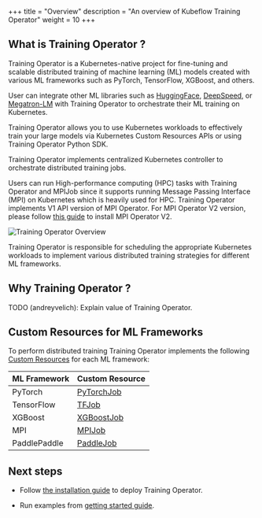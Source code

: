 +++
title = "Overview"
description = "An overview of Kubeflow Training Operator"
weight = 10
+++

## What is Training Operator ?

Training Operator is a Kubernetes-native project for fine-tuning and scalable
distributed training of machine learning (ML) models created with various ML frameworks such as
PyTorch, TensorFlow, XGBoost, and others.

User can integrate other ML libraries such as [HuggingFace](https://huggingface.co),
[DeepSpeed](https://github.com/microsoft/DeepSpeed), or [Megatron-LM](https://github.com/NVIDIA/Megatron-LM)
with Training Operator to orchestrate their ML training on Kubernetes.

Training Operator allows you to use Kubernetes workloads to effectively train your large models
via Kubernetes Custom Resources APIs or using Training Operator Python SDK.

Training Operator implements centralized Kubernetes controller to orchestrate distributed training jobs.

Users can run High-performance computing (HPC) tasks with Training Operator and MPIJob since it
supports running Message Passing Interface (MPI) on Kubernetes which is heavily used for HPC.
Training Operator implements V1 API version of MPI Operator. For MPI Operator V2 version,
please follow [this guide](/docs/components/training/mpi/) to install MPI Operator V2.

<img src="/docs/components/training/images/training-operator-overview.drawio.png"
  alt="Training Operator Overview"
  class="mt-3 mb-3">

Training Operator is responsible for scheduling the appropriate Kubernetes workloads to implement
various distributed training strategies for different ML frameworks.

## Why Training Operator ?

TODO (andreyvelich): Explain value of Training Operator.

## Custom Resources for ML Frameworks

To perform distributed training Training Operator implements the following
[Custom Resources](https://kubernetes.io/docs/concepts/extend-kubernetes/api-extension/custom-resources/)
for each ML framework:

| ML Framework | Custom Resource                                            |
| ------------ | ---------------------------------------------------------- |
| PyTorch      | [PyTorchJob](/docs/components/training/pytorch/)           |
| TensorFlow   | [TFJob](/docs/components/training/user-guides/tensorflow/) |
| XGBoost      | [XGBoostJob](/docs/components/training/xgboost/)           |
| MPI          | [MPIJob](/docs/components/training/mpi/)                   |
| PaddlePaddle | [PaddleJob](/docs/components/training/paddlepaddle/)       |

## Next steps

- Follow [the installation guide](/docs/components/training/installation/) to deploy Training Operator.

- Run examples from [getting started guide](/docs/components/training/getting-started/).
